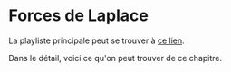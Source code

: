 # Forces de Laplace

La playliste principale peut se trouver à [ce lien](https://youtube.com/playlist?list=PLEABsk5Xlyk6RhVLY3Mr690Rk122IqbsW).

Dans le détail, voici ce qu'on peut trouver de ce chapitre.


